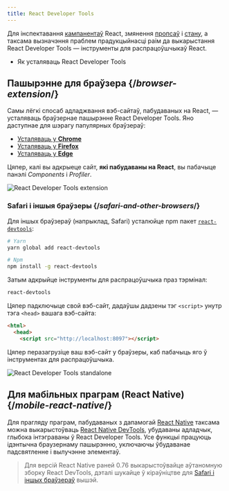 ```yaml
---
title: React Developer Tools
---
```


<Intro>

Для інспектавання [кампанентаў](/learn/your-first-component) React, змянення [пропсаў](/learn/passing-props-to-a-component) і [стану](/learn/state-a-components-memory), а таксама вызначэння праблем прадукцыйнасці раім да выкарыстання React Developer Tools — інструменты для распрацоўшчыкаў React.

</Intro>

<YouWillLearn>

* Як усталяваць React Developer Tools

</YouWillLearn>

## Пашырэнне для браўзера {/*browser-extension*/}

Самы лёгкі спосаб адладжвання вэб-сайтаў, пабудаваных на React, — усталяваць браўзернае пашырэнне React Developer Tools. Яно даступнае для шэрагу папулярных браўзераў:

* [Усталяваць у **Chrome**](https://chrome.google.com/webstore/detail/react-developer-tools/fmkadmapgofadopljbjfkapdkoienihi?hl=en)
* [Усталяваць у **Firefox**](https://addons.mozilla.org/en-US/firefox/addon/react-devtools/)
* [Усталяваць у **Edge**](https://microsoftedge.microsoft.com/addons/detail/react-developer-tools/gpphkfbcpidddadnkolkpfckpihlkkil)

Цяпер, калі вы адкрыеце сайт, **які пабудаваны на React**, вы пабачыце панэлі _Components_ і _Profiler_.

![React Developer Tools extension](/images/docs/react-devtools-extension.png)

### Safari і іншыя браўзеры {/*safari-and-other-browsers*/}
Для іншых браўзераў (напрыклад, Safari) усталюйце npm пакет [`react-devtools`](https://www.npmjs.com/package/react-devtools):
```bash
# Yarn
yarn global add react-devtools

# Npm
npm install -g react-devtools
```

Затым адкрыйце інструменты для распрацоўшчыка праз тэрмінал:
```bash
react-devtools
```

Цяпер падключыце свой вэб-сайт, дадаўшы дадзены тэг `<script>` унутр тэга `<head>` вашага вэб-сайта:
```html {3}
<html>
  <head>
    <script src="http://localhost:8097"></script>
```

Цяпер перазагрузіце ваш вэб-сайт у браўзеры, каб пабачыць яго ў інструментах для распрацоўшчыка.

![React Developer Tools standalone](/images/docs/react-devtools-standalone.png)

## Для мабільных праграм (React Native) {/*mobile-react-native*/}
Для прагляду праграм, пабудаваных з дапамогай [React Native](https://reactnative.dev/) таксама можна выкарыстоўваць [React Native DevTools](https://reactnative.dev/docs/debugging/react-native-devtools), убудаваны адладчык, глыбока інтэграваны ў React Developer Tools. Усе функцыі працуюць ідэнтычна браузернаму пашырэнню, уключаючы ўбудаванае падсвятленне і вылучэнне элементаў.

> Для версій React Native раней 0.76 выкарыстоўвайце аўтаномную зборку React DevTools, дэталі шукайце ў кіраўніцтве для [Safari і іншых браўзераў](#safari-and-other-browsers) вышэй.
